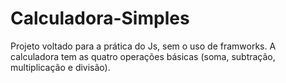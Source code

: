 # Calculadora-Simples
Projeto voltado para a prática do Js, sem o uso de framworks. A calculadora tem as quatro operações básicas (soma, subtração, multiplicação e divisão). 
